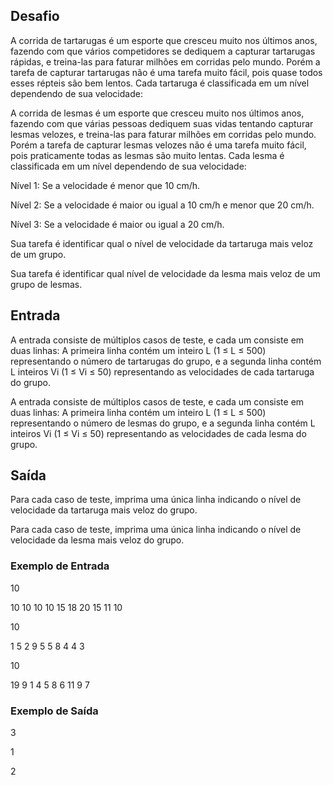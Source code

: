 <h2>Desafio</h2>
<p>A corrida de tartarugas é um esporte que cresceu muito nos últimos anos, fazendo com que vários competidores se dediquem a capturar tartarugas rápidas, e treina-las para faturar milhões em corridas pelo mundo. Porém a tarefa de capturar tartarugas não é uma tarefa muito fácil, pois quase todos esses répteis são bem lentos. Cada tartaruga é classificada em um nível dependendo de sua velocidade:</p>
<p>A corrida de lesmas é um esporte que cresceu muito nos últimos anos, fazendo com que várias pessoas dediquem suas vidas tentando capturar lesmas velozes, e treina-las para faturar milhões em corridas pelo mundo. Porém a tarefa de capturar lesmas velozes não é uma tarefa muito fácil, pois praticamente todas as lesmas são muito lentas. Cada lesma é classificada em um nível dependendo de sua velocidade:</p>

<p>Nível 1: Se a velocidade é menor que 10 cm/h.</p>
<p>Nível 2: Se a velocidade é maior ou igual a 10 cm/h e menor que 20 cm/h.</p>
<p>Nível 3: Se a velocidade é maior ou igual a 20 cm/h.</p>

<p>Sua tarefa é identificar qual o nível de velocidade da tartaruga mais veloz de um grupo.</p>
<p>Sua tarefa é identificar qual nível de velocidade da lesma mais veloz de um grupo de lesmas.</p>

<h2>Entrada</h2>
<p>A entrada consiste de múltiplos casos de teste, e cada um consiste em duas linhas: A primeira linha contém um inteiro L (1 ≤ L ≤ 500) representando o número de tartarugas do grupo, e a segunda linha contém L inteiros Vi (1 ≤ Vi ≤ 50) representando as velocidades de cada tartaruga do grupo.</p>
<p>A entrada consiste de múltiplos casos de teste, e cada um consiste em duas linhas: A primeira linha contém um inteiro L (1 ≤ L ≤ 500) representando o número de lesmas do grupo, e a segunda linha contém L inteiros Vi (1 ≤ Vi ≤ 50) representando as velocidades de cada lesma do grupo.</p>
<h2>Saída</h2>
<p>Para cada caso de teste, imprima uma única linha indicando o nível de velocidade da tartaruga mais veloz do grupo.</p>
<p>Para cada caso de teste, imprima uma única linha indicando o nível de velocidade da lesma mais veloz do grupo.</p>

<h3>Exemplo de Entrada</h3>	
<p>10</p>
<p>10 10 10 10 15 18 20 15 11 10</p>
<p>10</p>
<p>1 5 2 9 5 5 8 4 4 3</p>
<p>10</p>
<p>19 9 1 4 5 8 6 11 9 7</p>

<h3>Exemplo de Saída</h3>
<p>3</p>
<p>1</p>
<p>2</p>
